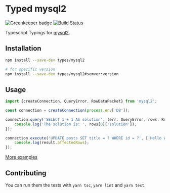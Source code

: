 # Typed mysql2

[![Greenkeeper badge](https://badges.greenkeeper.io/types/mysql2.svg)](https://greenkeeper.io/)
[![Build Status](https://travis-ci.org/types/mysql2.svg?branch=master)](https://travis-ci.org/types/mysql2)

Typescript Typings for [mysql2](https://www.npmjs.com/package/mysql2).

## Installation

```sh
npm install --save-dev types/mysql2

# for specific version
npm install --save-dev types/mysql2#semver:version
```

## Usage

```ts
import {createConnection, QueryError, RowDataPacket} from 'mysql2';

const connection = createConnection(process.env['DB']);

connection.query('SELECT 1 + 1 AS solution', (err: QueryError, rows: RowDataPacket[]) => {
    console.log('The solution is: ', rows[0]['solution']);
});

connection.execute('UPDATE posts SET title = ? WHERE id = ?', ['Hello World', 1], (err: QueryError, result: OkPacket) => {
    console.log(result.affectedRows);
});
```

[More examples](./test)

## Contributing

You can run them the tests with `yarn tsc`, `yarn lint` and  `yarn test`.
